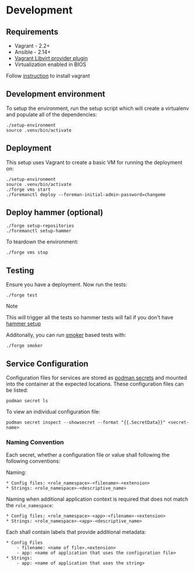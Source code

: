 # Development

## Requirements

* Vagrant - 2.2+
* Ansible - 2.14+
* [Vagrant Libvirt provider plugin](https://github.com/vagrant-libvirt/vagrant-libvirt)
* Virtualization enabled in BIOS

Follow [instruction](https://github.com/theforeman/forklift/blob/master/docs/vagrant.md) to install vagrant


## Development environment

To setup the environment, run the setup script which will create a virtualenv and populate all of the dependencies:

```
./setup-environment
source .venv/bin/activate
```

## Deployment

This setup uses Vagrant to create a basic VM for running the deployment on:

```
./setup-environment
source .venv/bin/activate
./forge vms start
./foremanctl deploy --foreman-initial-admin-password=changeme
```

## Deploy hammer (optional)

```
./forge setup-repositories
./foremanctl setup-hammer
```
To teardown the environment:

```
./forge vms stop
```

## Testing

Ensure you have a deployment. Now run the tests:

```
./forge test
```

> [!NOTE]
> This will trigger all the tests so hammer tests will fail if you don't have [hammer setup](#deploy-hammeroptional)

Additonally, you can run [smoker](https://github.com/theforeman/smoker) based tests with:

```
./forge smoker
```

## Service Configuration

Configuration files for services are stored as [podman secrets](https://docs.podman.io/en/latest/markdown/podman-secret-create.1.html) and mounted into the container at the expected locations. These configuration files can be listed:

```
podman secret ls
```

To view an individual configuration file:

```
podman secret inspect --showsecret --format "{{.SecretData}}" <secret-name>
```

### Naming Convention

Each secret, whether a configuration file or value shall following the following conventions:

Naming:

    * Config files: <role_namespace>-<filename>-<extension>
    * Strings: <role_namespace>-<descriptive_name>

Naming when additional application context is required that does not match the `role_namespace`:

    * Config files: <role_namespace>-<app>-<filename>-<extension>
    * Strings: <role_namespace>-<app>-<descriptive_name>

Each shall contain labels that provide additional metadata:

    * Config Files
        - filename: <name of file>.<extension>
        - app: <name of application that uses the configuration file>
    * Strings:
        - app: <name of application that uses the string>
